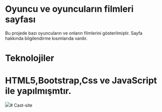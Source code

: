 <h1>Oyuncu ve oyuncuların filmleri sayfası</h1>

<p>Bu projede bazı oyuncuların ve onların filmlerini gösterilmiştir. Sayfa hakkında bilgilendirme kısımlarıda vardır.</p>

<h1>Teknolojiler</h1>

<h1>HTML5,Bootstrap,Css ve JavaScript ile yapılmışmtır.</h1>

<img src="Cast.gif"/># Cast-site
